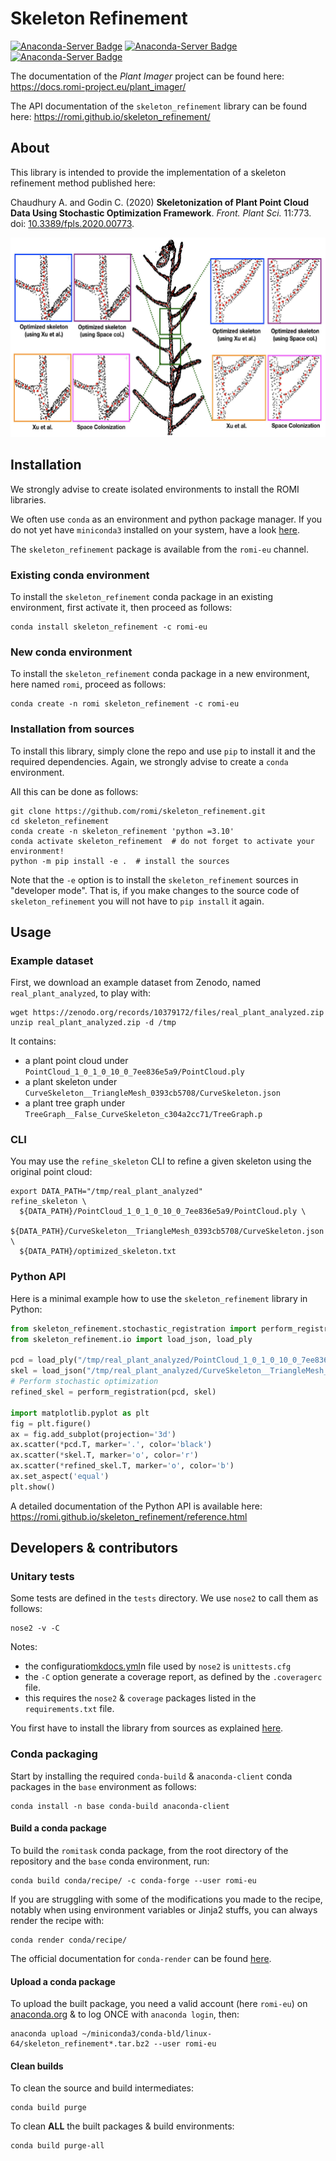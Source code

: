# Skeleton Refinement

[![Anaconda-Server Badge](https://anaconda.org/romi-eu/skeleton_refinement/badges/version.svg)](https://anaconda.org/romi-eu/skeleton_refinement)
[![Anaconda-Server Badge](https://anaconda.org/romi-eu/skeleton_refinement/badges/platforms.svg)](https://anaconda.org/romi-eu/skeleton_refinement)
[![Anaconda-Server Badge](https://anaconda.org/romi-eu/skeleton_refinement/badges/license.svg)](https://anaconda.org/romi-eu/skeleton_refinement)

The documentation of the _Plant Imager_ project can be found here: https://docs.romi-project.eu/plant_imager/

The API documentation of the `skeleton_refinement` library can be found here: https://romi.github.io/skeleton_refinement/ 

## About

This library is intended to provide the implementation of a skeleton refinement method published here:

Chaudhury A. and Godin C. (2020) **Skeletonization of Plant Point Cloud Data Using Stochastic Optimization Framework**. _Front. Plant Sci._ 11:773. doi: [10.3389/fpls.2020.00773](https://doi.org/10.3389/fpls.2020.00773).

![Skeleton refinement result on arabidopsis data.](docs/assets/images/arabidopsis_example.png)

## Installation

We strongly advise to create isolated environments to install the ROMI libraries.

We often use `conda` as an environment and python package manager.
If you do not yet have `miniconda3` installed on your system, have a look [here](https://docs.conda.io/en/latest/miniconda.html).

The `skeleton_refinement` package is available from the `romi-eu` channel.

### Existing conda environment
To install the `skeleton_refinement` conda package in an existing environment, first activate it, then proceed as follows:
```shell
conda install skeleton_refinement -c romi-eu
```

### New conda environment
To install the `skeleton_refinement` conda package in a new environment, here named `romi`, proceed as follows:
```shell
conda create -n romi skeleton_refinement -c romi-eu
```

### Installation from sources
To install this library, simply clone the repo and use `pip` to install it and the required dependencies.
Again, we strongly advise to create a `conda` environment.

All this can be done as follows:
```shell
git clone https://github.com/romi/skeleton_refinement.git
cd skeleton_refinement
conda create -n skeleton_refinement 'python =3.10'
conda activate skeleton_refinement  # do not forget to activate your environment!
python -m pip install -e .  # install the sources
```

Note that the `-e` option is to install the `skeleton_refinement` sources in "developer mode".
That is, if you make changes to the source code of `skeleton_refinement` you will not have to `pip install` it again.


## Usage

### Example dataset

First, we download an example dataset from Zenodo, named `real_plant_analyzed`, to play with:

```shell
wget https://zenodo.org/records/10379172/files/real_plant_analyzed.zip
unzip real_plant_analyzed.zip -d /tmp
```

It contains:
  * a plant point cloud under `PointCloud_1_0_1_0_10_0_7ee836e5a9/PointCloud.ply`
  * a plant skeleton under `CurveSkeleton__TriangleMesh_0393cb5708/CurveSkeleton.json`
  * a plant tree graph under `TreeGraph__False_CurveSkeleton_c304a2cc71/TreeGraph.p`


### CLI

You may use the `refine_skeleton` CLI to refine a given skeleton using the original point cloud: 

```shell
export DATA_PATH="/tmp/real_plant_analyzed"
refine_skeleton \
  ${DATA_PATH}/PointCloud_1_0_1_0_10_0_7ee836e5a9/PointCloud.ply \
  ${DATA_PATH}/CurveSkeleton__TriangleMesh_0393cb5708/CurveSkeleton.json \
  ${DATA_PATH}/optimized_skeleton.txt
```

### Python API

Here is a minimal example how to use the `skeleton_refinement` library in Python:

```python
from skeleton_refinement.stochastic_registration import perform_registration
from skeleton_refinement.io import load_json, load_ply

pcd = load_ply("/tmp/real_plant_analyzed/PointCloud_1_0_1_0_10_0_7ee836e5a9/PointCloud.ply")
skel = load_json("/tmp/real_plant_analyzed/CurveSkeleton__TriangleMesh_0393cb5708/CurveSkeleton.json", "points")
# Perform stochastic optimization
refined_skel = perform_registration(pcd, skel)

import matplotlib.pyplot as plt
fig = plt.figure()
ax = fig.add_subplot(projection='3d')
ax.scatter(*pcd.T, marker='.', color='black')
ax.scatter(*skel.T, marker='o', color='r')
ax.scatter(*refined_skel.T, marker='o', color='b')
ax.set_aspect('equal')
plt.show()
```

A detailed documentation of the Python API is available here: https://romi.github.io/skeleton_refinement/reference.html


## Developers & contributors

### Unitary tests

Some tests are defined in the `tests` directory.
We use `nose2` to call them as follows:

```shell
nose2 -v -C
```

Notes:

- the configuratio[mkdocs.yml](mkdocs.yml)n file used by `nose2` is `unittests.cfg`
- the `-C` option generate a coverage report, as defined by the `.coveragerc` file.
- this requires the `nose2` & `coverage` packages listed in the `requirements.txt` file.

You first have to install the library from sources as explained [here](#installation-from-sources).

### Conda packaging
Start by installing the required `conda-build` & `anaconda-client` conda packages in the `base` environment as follows:
```shell
conda install -n base conda-build anaconda-client
```

#### Build a conda package
To build the `romitask` conda package, from the root directory of the repository and the `base` conda environment, run:
```shell
conda build conda/recipe/ -c conda-forge --user romi-eu
```

If you are struggling with some of the modifications you made to the recipe, 
notably when using environment variables or Jinja2 stuffs, you can always render the recipe with:
```shell
conda render conda/recipe/
```

The official documentation for `conda-render` can be found [here](https://docs.conda.io/projects/conda-build/en/stable/resources/commands/conda-render.html).

#### Upload a conda package
To upload the built package, you need a valid account (here `romi-eu`) on [anaconda.org](www.anaconda.org) & to log ONCE
with `anaconda login`, then:
```shell
anaconda upload ~/miniconda3/conda-bld/linux-64/skeleton_refinement*.tar.bz2 --user romi-eu
```

#### Clean builds
To clean the source and build intermediates:
```shell
conda build purge
```

To clean **ALL** the built packages & build environments:
```shell
conda build purge-all
```

